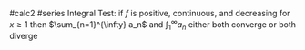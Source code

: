 #calc2 #series
Integral Test:
if $f$ is positive, continuous, and decreasing for $x \geq 1$ then
$\sum_{n=1}^{\infty} a_n$
and
$\int_1^\infty a_n$
either both converge or both diverge
